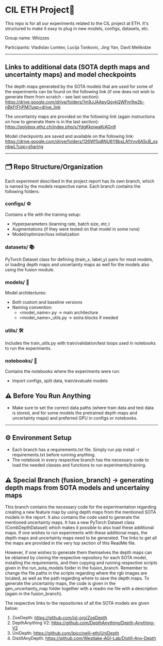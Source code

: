 # CIL ETH Project🧪


This repo is for all our experiments related to the CIL project at ETH. It's structured to make it easy to plug in new models, configs, datasets, etc.

Group name: Whizzes

Participants: Vladislav Lomtev, Lucija Tonkovic, Jing Yan, Davit Melikidze

---

## Links to additional data (SOTA depth maps and uncertainty maps) and model checkpoints

The depth maps generated by the SOTA models that are used for some of the experiments can be found on the following link (if one does not wish to generate them from scratch - see last section): https://drive.google.com/drive/folders/1m9JJAApyQgykQWFnr9w2b-nBkFtFhPMi?usp=drive_link 

The uncertainty maps are provided on the following link (again instructions on how to generate them is in the last section): https://polybox.ethz.ch/index.php/s/YdgKkoiwaKrAGn9

Model checkpoints are saved and available on the following link: https://drive.google.com/drive/folders/126Wf5q8NU6Y8bsLAfVvv6AScB_osnbwL?usp=sharing

---

## 🗂 Repo Structure/Organization

Each experiment described in the project report has its own branch, which is named by the models respective name. Each branch contains the following folders:

### configs/ ⚙️  
Contains a file with the training setup:
- Hyperparameters (learning rate, batch size, etc.)
- Augmentations (if they were tested on that model in some runs)
- Model/optimizer/loss initialization

### datasets/ 📚  
PyTorch Dataset class for defining (train_x, label_y) pairs for most models, or loading depth maps and uncertainty maps as well for the models also using the fusion module.  

### models/ 🧠  
Model architectures:
- Both custom and baseline versions
- Naming convention:
  - <model_name>.py → main architecture
  - <model_name>_utils.py → extra blocks if needed

### utils/ 🛠  
Includes the train_utils.py with train/validation/test loops used in notebooks to run the experiments.

### notebooks/ 📓  
Contains the notebooks where the experiments were run:
- Import configs, split data, train/evaluate models

## ⚠️ Before You Run Anything

- Make sure to set the correct data paths (where train data and test data is stored, and for some models the pretrained depth maps and uncertainty maps) and preferred GPU in configs or notebooks.


---
## ⚙️ Environment Setup

 - Each branch has a requirements.txt file. Simply run pip install -r requirements.txt before running anything.
 - The notebook in every respective branch has the necessary code to load the needed classes and functions to run experiments/training.
 
## ⚠️ Special Branch (fusion_branch) -> generating depth maps from SOTA models and uncertainy maps

This branch contains the necessary code for the experimentation regarding creating a new feature map by using depth maps from the mentioned SOTA models in the report. It also contains the code
used to generate the mentioned uncertainty maps. It has a new PyTorch Dataset class (CombDepthDataset) which makes it possible to also load these additional maps. If one wishes to run experiments 
with these additional maps, the depth maps and uncertainty maps need to be generated. The links to get all the maps are provided in the very top section of this ReadMe file. 

However, if one wishes to generate them themselves the depth maps can be obtained by cloning the respective repository for each SOTA model, installing the requirements, and then copying and running respective scripts given in the run_sota_models folder in the fusion_branch. Remember to change the file paths in the scripts regarding where the rgb images are located, as well as the path regarding where to save the depth maps. To generate the uncertainty maps, the code is given in the gen_uncertainty_map folder together with a readm me file with a description (again in the fusion_branch). 

The respective links to the repositories of all the SOTA models are given below:
1) ZoeDepth: https://github.com/isl-org/ZoeDepth
2) DepthAnything V2: https://github.com/DepthAnything/Depth-Anything-V2
3) UniDepth: https://github.com/lpiccinelli-eth/UniDepth
4) DistillAnyDepth: https://github.com/Westlake-AGI-Lab/Distill-Any-Depth

